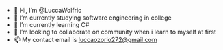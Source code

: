 - 👋 Hi, I’m @LuccaWolfric
- 👀 I’m currently studying software engineering in college
- 🌱 I’m currently learning C#
- 💞️ I’m looking to collaborate on community when i learn to myself at first
- 📫 My contact email is luccaozorio272@gmail.com
<!---
LuccaWolfric/LuccaWolfric is a ✨ special ✨ repository because its `README.md` (this file) appears on your GitHub profile.
You can click the Preview link to take a look at your changes.
--->
